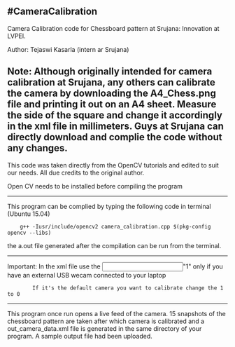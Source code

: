 #CameraCalibration
--------------------------------------------------------------------
Camera Calibration code for Chessboard pattern at Srujana: Innovation at LVPEI.

Author: Tejaswi Kasarla (intern ar Srujana)

Note: Although originally intended for camera calibration at Srujana, any others can calibrate the camera by downloading the A4_Chess.png file and printing it out on an A4 sheet. Measure the side of the square and change it accordingly in the xml file in millimeters. Guys at Srujana can directly download and complie the code without any changes.
-------------------------------------------------------------------

This code was taken directly from the OpenCV tutorials and edited to suit our needs. All due credits to the original author. 

Open CV needs to be installed before compiling the program

-------------------------------------------------------------------

This program can be complied by typing the following code in terminal (Ubuntu 15.04)

		g++ -Iusr/include/opencv2 camera_calibration.cpp $(pkg-config opencv --libs)

the a.out file generated after the compilation can be run from the terminal. 

--------------------------------------------------------------------

Important: In the xml file use the <Input>"1"</Input> only if you have an external USB wecam connected to your laptop
		   
			If it's the default camera you want to calibrate change the 1 to 0
		   
--------------------------------------------------------------------

This program once run opens a live feed of the camera. 15 snapshots of the chessboard pattern are taken after which camera is calibrated and a out_camera_data.xml file is generated in the same directory of your program. A sample output file had been uploaded. 
